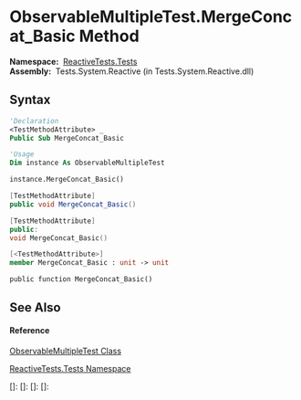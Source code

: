 # ObservableMultipleTest.MergeConcat\_Basic Method

**Namespace:**  [ReactiveTests.Tests](ReactiveTests.Tests\ReactiveTests.Tests.md)  
**Assembly:**  Tests.System.Reactive (in Tests.System.Reactive.dll)

## Syntax

```vb
'Declaration
<TestMethodAttribute> _
Public Sub MergeConcat_Basic
```

```vb
'Usage
Dim instance As ObservableMultipleTest

instance.MergeConcat_Basic()
```

```csharp
[TestMethodAttribute]
public void MergeConcat_Basic()
```

```c++
[TestMethodAttribute]
public:
void MergeConcat_Basic()
```

```fsharp
[<TestMethodAttribute>]
member MergeConcat_Basic : unit -> unit 
```

```jscript
public function MergeConcat_Basic()
```

## See Also

#### Reference

[ObservableMultipleTest Class](ObservableMultipleTest\ObservableMultipleTest.md)

[ReactiveTests.Tests Namespace](ReactiveTests.Tests\ReactiveTests.Tests.md)

[]: 
[]: 
[]: 
[]: 